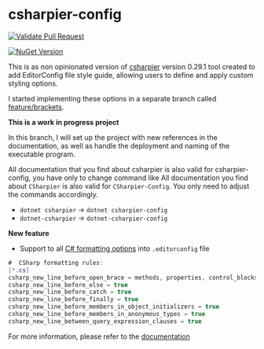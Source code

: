 
# csharpier-config

[![Validate Pull Request](https://github.com/pisolofin/csharpier-editorconfig/actions/workflows/validate_pull_request.yml/badge.svg?branch=feature%2Ftest-config-file)](https://github.com/pisolofin/csharpier-editorconfig/actions/workflows/validate_pull_request.yml)

[![NuGet Version](https://img.shields.io/nuget/v/CSharpier-Config?style=flat&color=blue)](https://www.nuget.org/packages/CSharpier-Config/)


This is as non opinionated version of [csharpier](https://github.com/belav/csharpier) version 0.29.1 tool created to add EditorConfig file style guide, allowing users to define and apply custom styling options.

I started implementing these options in a separate branch called [feature/brackets](https://github.com/pisolofin/csharpier-editorconfig/tree/feature/brackets).

**This is a work in progress project**

In this branch, I will set up the project with new references in the documentation, as well as handle the deployment and naming of the executable program.

All documentation that you find about csharpier is also valid for csharpier-config, you have only to change command like
All documentation you find about `CSharpier` is also valid for `CSharpier-Config`. You only need to adjust the commands accordingly.

- `dotnet csharpier` -> `dotnet csharpier-config`
- `dotnet-csharpier` -> `dotnet-csharpier-config`

**New feature**

- Support to all [C# formatting options](https://learn.microsoft.com/en-us/dotnet/fundamentals/code-analysis/style-rules/csharp-formatting-options) into `.editorconfig` file

```csharp
#  CSharp formatting rules:
[*.cs]
csharp_new_line_before_open_brace = methods, properties, control_blocks, types
csharp_new_line_before_else = true
csharp_new_line_before_catch = true
csharp_new_line_before_finally = true
csharp_new_line_before_members_in_object_initializers = true
csharp_new_line_before_members_in_anonymous_types = true
csharp_new_line_between_query_expression_clauses = true
```

For more information, please refer to the [documentation](/docs/Configuration.md)
